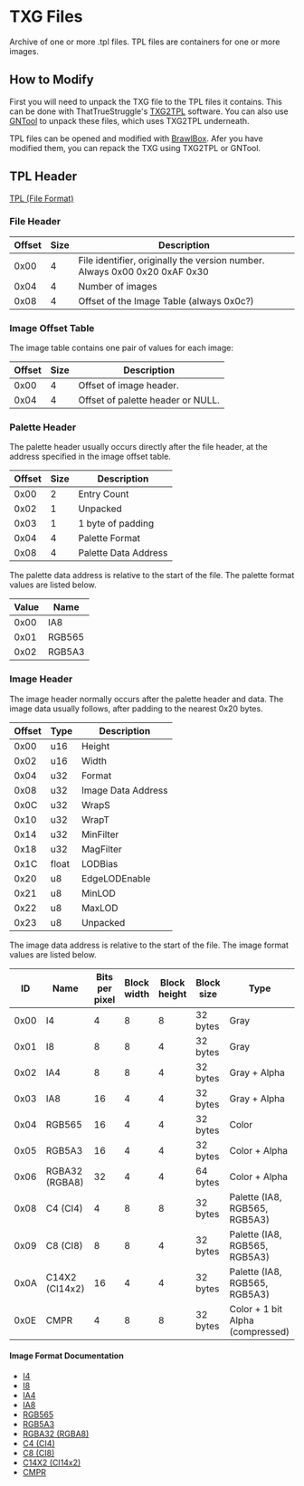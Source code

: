 # TXG Files

Archive of one or more .tpl files. TPL files are containers for one or more images.

## How to Modify

First you will need to unpack the TXG file to the TPL files it contains. This can be done with ThatTrueStruggle's [TXG2TPL](https://github.com/ThatTrueStruggle/TXG2TPL) software. You can also use [GNTool](https://github.com/NicholasMoser/GNTool) to unpack these files, which uses TXG2TPL underneath.

TPL files can be opened and modified with [BrawlBox](https://github.com/libertyernie/brawltools). Afer you have modified them, you can repack the TXG using TXG2TPL or GNTool.

## TPL Header

[TPL (File Format)](http://wiki.tockdom.com/wiki/TPL_(File_Format))

### File Header

| Offset | Size | Description                                                                |
|--------|------|----------------------------------------------------------------------------|
| 0x00   | 4    | File identifier, originally the version number. Always 0x00 0x20 0xAF 0x30 |
| 0x04   | 4    | Number of images                                                           |
| 0x08   | 4    | Offset of the Image Table (always 0x0c?)                                   |

### Image Offset Table

The image table contains one pair of values for each image:

| Offset | Size | Description                       |
|--------|------|-----------------------------------|
| 0x00   | 4    | Offset of image header.           |
| 0x04   | 4    | Offset of palette header or NULL. |

### Palette Header

The palette header usually occurs directly after the file header, at the address specified in the image offset table.

| Offset | Size | Description          |
|--------|------|----------------------|
| 0x00   | 2    | Entry Count          |
| 0x02   | 1    | Unpacked             |
| 0x03   | 1    | 1 byte of padding    |
| 0x04   | 4    | Palette Format       |
| 0x08   | 4    | Palette Data Address |

The palette data address is relative to the start of the file. The palette format values are listed below.

| Value | Name   |
|-------|--------|
| 0x00  | IA8    |
| 0x01  | RGB565 |
| 0x02  | RGB5A3 |

### Image Header

The image header normally occurs after the palette header and data. The image data usually follows, after padding to the nearest 0x20 bytes.

| Offset | Type  | Description        |
|--------|-------|--------------------|
| 0x00   | u16   | Height             |
| 0x02   | u16   | Width              |
| 0x04   | u32   | Format             |
| 0x08   | u32   | Image Data Address |
| 0x0C   | u32   | WrapS              |
| 0x10   | u32   | WrapT              |
| 0x14   | u32   | MinFilter          |
| 0x18   | u32   | MagFilter          |
| 0x1C   | float | LODBias            |
| 0x20   | u8    | EdgeLODEnable      |
| 0x21   | u8    | MinLOD             |
| 0x22   | u8    | MaxLOD             |
| 0x23   | u8    | Unpacked           |

The image data address is relative to the start of the file. The image format values are listed below.

| ID   | Name           | Bits per pixel | Block width | Block height | Block size | Type                             |
|------|----------------|----------------|-------------|--------------|------------|----------------------------------|
| 0x00 | I4             | 4              | 8           | 8            | 32 bytes   | Gray                             |
| 0x01 | I8             | 8              | 8           | 4            | 32 bytes   | Gray                             |
| 0x02 | IA4            | 8              | 8           | 4            | 32 bytes   | Gray + Alpha                     |
| 0x03 | IA8            | 16             | 4           | 4            | 32 bytes   | Gray + Alpha                     |
| 0x04 | RGB565         | 16             | 4           | 4            | 32 bytes   | Color                            |
| 0x05 | RGB5A3         | 16             | 4           | 4            | 32 bytes   | Color + Alpha                    |
| 0x06 | RGBA32 (RGBA8) | 32             | 4           | 4            | 64 bytes   | Color + Alpha                    |
| 0x08 | C4 (CI4)       | 4              | 8           | 8            | 32 bytes   | Palette (IA8, RGB565, RGB5A3)    |
| 0x09 | C8 (CI8)       | 8              | 8           | 4            | 32 bytes   | Palette (IA8, RGB565, RGB5A3)    |
| 0x0A | C14X2 (CI14x2) | 16             | 4           | 4            | 32 bytes   | Palette (IA8, RGB565, RGB5A3)    |
| 0x0E | CMPR           | 4              | 8           | 8            | 32 bytes   | Color + 1 bit Alpha (compressed) |

#### Image Format Documentation

* [I4](http://wiki.tockdom.com/wiki/Image_Formats#I4)
* [I8](http://wiki.tockdom.com/wiki/Image_Formats#I8)
* [IA4](http://wiki.tockdom.com/wiki/Image_Formats#IA4)
* [IA8](http://wiki.tockdom.com/wiki/Image_Formats#IA8)
* [RGB565](http://wiki.tockdom.com/wiki/Image_Formats#RGB565)
* [RGB5A3](http://wiki.tockdom.com/wiki/Image_Formats#RGB5A3)
* [RGBA32 (RGBA8)](http://wiki.tockdom.com/wiki/Image_Formats#RGBA32_.28RGBA8.29)
* [C4 (CI4)](http://wiki.tockdom.com/wiki/Image_Formats#C4_.28CI4.29)
* [C8 (CI8)](http://wiki.tockdom.com/wiki/Image_Formats#C8_.28CI8.29)
* [C14X2 (CI14x2)](http://wiki.tockdom.com/wiki/Image_Formats#C14X2_.28CI14x2.29)
* [CMPR](http://wiki.tockdom.com/wiki/Image_Formats#CMPR)
